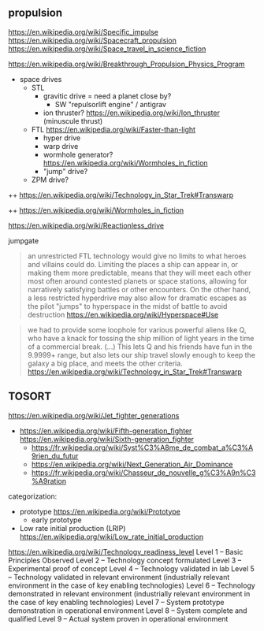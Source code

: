 




## propulsion

https://en.wikipedia.org/wiki/Specific_impulse
https://en.wikipedia.org/wiki/Spacecraft_propulsion
https://en.wikipedia.org/wiki/Space_travel_in_science_fiction


https://en.wikipedia.org/wiki/Breakthrough_Propulsion_Physics_Program
* space drives
  * STL
    * gravitic drive = need a planet close by?
      * SW "repulsorlift engine" / antigrav 
    * ion thruster? https://en.wikipedia.org/wiki/Ion_thruster (minuscule thrust)
  * FTL https://en.wikipedia.org/wiki/Faster-than-light
    * hyper drive 
    * warp drive
    * wormhole generator? https://en.wikipedia.org/wiki/Wormholes_in_fiction
    * "jump" drive?
  * ZPM drive?
  
++ https://en.wikipedia.org/wiki/Technology_in_Star_Trek#Transwarp

++ https://en.wikipedia.org/wiki/Wormholes_in_fiction

https://en.wikipedia.org/wiki/Reactionless_drive

jumpgate


> an unrestricted FTL technology would give no limits to what heroes and villains could do.
> Limiting the places a ship can appear in, or making them more predictable,
> means that they will meet each other most often around contested planets or space stations,
> allowing for narratively satisfying battles or other encounters.
> On the other hand, a less restricted hyperdrive may also allow for dramatic escapes
> as the pilot "jumps" to hyperspace in the midst of battle to avoid destruction
> https://en.wikipedia.org/wiki/Hyperspace#Use


> we had to provide some loophole for various powerful aliens like Q,
> who have a knack for tossing the ship million of light years in the time of a commercial break.
> (...)
> This lets Q and his friends have fun in the 9.9999+ range,
> but also lets our ship travel slowly enough to keep the galaxy a big place,
> and meets the other criteria.
> https://en.wikipedia.org/wiki/Technology_in_Star_Trek#Transwarp



## TOSORT
https://en.wikipedia.org/wiki/Jet_fighter_generations
* https://en.wikipedia.org/wiki/Fifth-generation_fighter
https://en.wikipedia.org/wiki/Sixth-generation_fighter
  * https://fr.wikipedia.org/wiki/Syst%C3%A8me_de_combat_a%C3%A9rien_du_futur
  * https://en.wikipedia.org/wiki/Next_Generation_Air_Dominance
  * https://fr.wikipedia.org/wiki/Chasseur_de_nouvelle_g%C3%A9n%C3%A9ration


categorization:
* prototype https://en.wikipedia.org/wiki/Prototype
  * early prototype
* Low rate initial production (LRIP) https://en.wikipedia.org/wiki/Low_rate_initial_production


https://en.wikipedia.org/wiki/Technology_readiness_level
Level 1 – Basic Principles Observed
Level 2 – Technology concept formulated
Level 3 – Experimental proof of concept
Level 4 – Technology validated in lab
Level 5 – Technology validated in relevant environment (industrially relevant environment in the case of key enabling technologies)
Level 6 – Technology demonstrated in relevant environment (industrially relevant environment in the case of key enabling technologies)
Level 7 – System prototype demonstration in operational environment 
Level 8 – System complete and qualified
Level 9 – Actual system proven in operational environment

